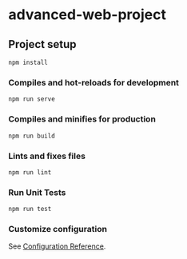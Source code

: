 # advanced-web-project

## Project setup
```
npm install
```

### Compiles and hot-reloads for development
```
npm run serve
```

### Compiles and minifies for production
```
npm run build
```

### Lints and fixes files
```
npm run lint
```

### Run Unit Tests
```
npm run test
```


### Customize configuration
See [Configuration Reference](https://cli.vuejs.org/config/).
